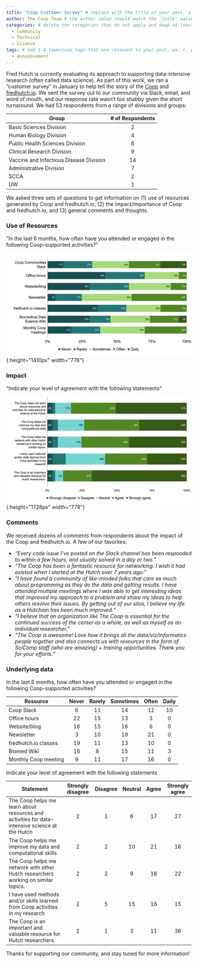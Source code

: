 ```yaml
---
title: "Coop Customer Survey" # replace with the title of your post, a short catchy description to entice readers
author: The Coop Team # the author value should match the 'title' value of your contributor file located here /gh-pages/_contributors. If you do not have a contributor file, please feel free to make one or contact one of our team members to assist you.
categories: # delete the categories that do not apply and keep at least one
  - Community
  - Technical
  - Science
tags: # add 1-4 lowercase tags that are relevant to your post, ex: r, python, genomics, workflows
  - announcement
---
```

Fred Hutch is currently evaluating its approach to supporting data-intensive research (often called data science). As part of this work, we ran a “customer survey” in January to help tell the story of the [Coop](https://research.fhcrc.org/coop/en.html) and [fredhutch.io](https://www.fredhutch.io/). We sent the survey out to our community via Slack, email, and word of mouth, and our response rate wasn’t too shabby given the short turnaround. We had 53 respondents from a range of divisions and groups:

| **Group** | **# of Respondents**
| --- | :---:
| Basic Sciences Division | 2
| Human Biology Division | 4
| Public Health Sciences Division | 6
| Clinical Research Division | 9
| Vaccine and Infectious Disease Division | 14
| Administrative Division | 7
| SCCA | 2
| UW | 1

We asked three sets of questions to get information on (1) use of resources generated by Coop and fredhutch.io, (2) the impact/importance of Coop and fredhutch.io, and (3) general comments and thoughts. 

### Use of Resources ###
“In the last 6 months, how often have you attended or engaged in the following Coop-supported activities?”

![](/assets/customer_survey/resources.png){:height="1410px" width="778"}

### Impact ###
“Indicate your level of agreement with the following statements”

![](/assets/customer_survey/statements.png){:height="1728px" width="778"}

### Comments ###
We received dozens of comments from respondents about the impact of the Coop and fredhutch.io. A few of our favorites:

- _“Every code issue I've posted on the Slack channel has been responded to within a few hours, and usually solved in a day or two.”_
- _“The Coop has been a fantastic resource for networking. I wish it had existed when I started at the Hutch over 7 years ago.”_
- _“I have found a community of like-minded folks that care as much about programming as they do the data and getting results. I have attended multiple meetings where I was able to get interesting ideas that improved my approach to a problem and share my ideas to help others resolve their issues. By getting out of our silos, I believe my life as a Hutchian has been much improved.”_
- _“I believe that an organization like The Coop is essential for the continued success of the center as a whole, as well as myself as an individual researcher.”_
- _“The Coop is awesome! Love how it brings all the data/viz/informatics people together and also connects us with resources in the form of SciComp staff (who are amazing) + training opportunities. Thank you for your efforts.”_

### Underlying data ###
In the last 6 months, how often have you attended or engaged in the following Coop-supported activities?

| **Resource** | **Never** | **Rarely** | **Sometimes** | **Often** | **Daily** |
| --- | :---: | :---: | :---: | :---: | :---: |
| Coop Slack | 6 | 11 | 14 | 12 | 10 |
| Office hours | 22 | 15 | 13 | 3 | 0 |
| Website/blog | 16 | 15 | 16 | 6 | 0 |
| Newsletter | 3 | 10 | 19 | 21 | 0 |
| fredhutch.io classes | 19 | 11 | 13 | 10 | 0 |
| Biomed Wiki | 16 | 8 | 15 | 11 | 3 |
| Monthly Coop meeting | 9 | 11 | 17 | 16 | 0 |

Indicate your level of agreement with the following statements

| **Statement** | **Strongly disagree** | **Disagree** | **Neutral** | **Agree** | **Strongly agree** |
| --- | :---: | :---: | :---: | :---: | :---: |
| The Coop helps me learn about resources and activities for data-intensive science at the Hutch | 2 | 1 | 6 | 17 | 27 |
| The Coop helps me improve my data and computational skills | 2 | 2 | 10 | 21 | 18 |
| The Coop helps me network with other Hutch researchers working on similar topics. | 2 | 2 | 9 | 18 | 22 |
| I have used methods and/or skills learned from Coop activities in my research | 2 | 5 | 15 | 16 | 15 |
| The Coop is an important and valuable resource for Hutch researchers. | 2 | 1 | 3 | 11 | 36 |

Thanks for supporting our community, and stay tuned for more information!